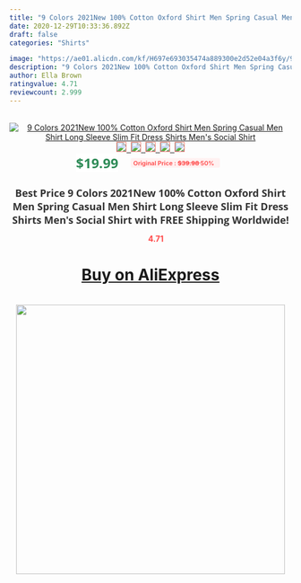 ```yaml
---
title: "9 Colors 2021New 100% Cotton Oxford Shirt Men Spring Casual Men Shirt Long Sleeve  Slim Fit Dress Shirts Men's Social Shirt"
date: 2020-12-29T10:33:36.892Z
draft: false
categories: "Shirts"

image: "https://ae01.alicdn.com/kf/H697e693035474a889300e2d52e04a3f6y/9-Colors-2021New-100-Cotton-Oxford-Shirt-Men-Spring-Casual-Men-Shirt-Long-Sleeve-Slim-Fit.jpg"
description: "9 Colors 2021New 100% Cotton Oxford Shirt Men Spring Casual Men Shirt Long Sleeve  Slim Fit Dress Shirts Men's Social Shirt"
author: Ella Brown
ratingvalue: 4.71
reviewcount: 2.999
---
```

<br>
<div style="text-align: center;">
<a href="https://s.click.aliexpress.com/e/_ALu3KN" target="_blank" rel="nofollow noopener noreferrer"><img alt="9 Colors 2021New 100% Cotton Oxford Shirt Men Spring Casual Men Shirt Long Sleeve  Slim Fit Dress Shirts Men's Social Shirt" class="magnifier-image" src="https://ae01.alicdn.com/kf/H697e693035474a889300e2d52e04a3f6y/9-Colors-2021New-100-Cotton-Oxford-Shirt-Men-Spring-Casual-Men-Shirt-Long-Sleeve-Slim-Fit.jpg_640x640.jpg">
<br>
<img style="border:1px solid salmon" src="https://ae01.alicdn.com/kf/H697e693035474a889300e2d52e04a3f6y/9-Colors-2021New-100-Cotton-Oxford-Shirt-Men-Spring-Casual-Men-Shirt-Long-Sleeve-Slim-Fit.jpg_120x120.jpg">&nbsp;&nbsp;<img style="border:1px solid salmon" src="https://ae01.alicdn.com/kf/He00b69ca1f9443178dde72ae29187403B/9-Colors-2021New-100-Cotton-Oxford-Shirt-Men-Spring-Casual-Men-Shirt-Long-Sleeve-Slim-Fit.jpg_120x120.jpg">&nbsp;&nbsp;<img style="border:1px solid salmon" src="https://ae01.alicdn.com/kf/H094e14f55a9a4f5c9cce6da24e5464bfZ/9-Colors-2021New-100-Cotton-Oxford-Shirt-Men-Spring-Casual-Men-Shirt-Long-Sleeve-Slim-Fit.jpg_120x120.jpg">&nbsp;&nbsp;<img style="border:1px solid salmon" src="https://ae01.alicdn.com/kf/H94b81e01f7d34f69964d9aa59cc4d1f5z/9-Colors-2021New-100-Cotton-Oxford-Shirt-Men-Spring-Casual-Men-Shirt-Long-Sleeve-Slim-Fit.jpg_120x120.jpg">&nbsp;&nbsp;<img style="border:1px solid salmon" src="https://ae01.alicdn.com/kf/Hee8535396f2c41888f918ce34c8ce6b8Q/9-Colors-2021New-100-Cotton-Oxford-Shirt-Men-Spring-Casual-Men-Shirt-Long-Sleeve-Slim-Fit.jpg_120x120.jpg"></a></div><br0>
<div style="text-align: center;"><span style="background-color: white; border: 0px; box-sizing: border-box; color: seagreen; display: inline-block; font-family: &quot;open sans&quot; , &quot;arial&quot; , &quot;helvetica&quot; , sans-serif , &quot;heiti&quot;; font-size: 24px; font-stretch: inherit; font-weight: 700; line-height: inherit; margin: 0px 10px 0px 0px; padding: 0px; vertical-align: middle;">$19.99 </span>
<span style="background: rgb(255 , 241 , 241); border-radius: 3px; border: 0px; box-sizing: border-box; color: #ff4747; display: inline-block; font-family: inherit; font-size: 12px; font-stretch: inherit; font-style: inherit; font-variant: inherit; font-weight: 600; line-height: inherit; margin: 0px; padding: 2px 5px; transform: scale(0.9); vertical-align: middle;">Original Price : <b style="text-decoration: line-through;">$39.98 </b> 50%&nbsp;&nbsp;</span></div>
<h1 style="color: #333333; display: inline-block; font-family: &quot;open sans&quot; , &quot;arial&quot; , &quot;helvetica&quot; , sans-serif , &quot;heiti&quot;; font-size: 18px; font-stretch: inherit; font-weight: 700; text-align: center;">Best Price 9 Colors 2021New 100% Cotton Oxford Shirt Men Spring Casual Men Shirt Long Sleeve  Slim Fit Dress Shirts Men's Social Shirt with FREE Shipping Worldwide!</h1>
<div style="color: #ff4747; text-align: center;">
<img src="https://4.bp.blogspot.com/-M0ZcTcb-5uY/XleCXlxnR4I/AAAAAAAAAEc/OrjgMkXV1oMQFaCRZj5HQwOCBcu3w1FegCPcBGAYYCw/s1600/star.png" style="height: 15px;">&nbsp;<b>4.71</b></div>
<div class="button_cont" align="center"><a class="buynow_a" href="https://s.click.aliexpress.com/e/_ALu3KN" target="_blank" rel="nofollow noopener noreferrer"><H1>Buy on AliExpress</H1></a></div><br>
<div class="separator" style="clear: both; text-align: center;">
<img src="https://lh3.googleusercontent.com/-pTy5HemUv9M/XlePHvY0dAI/AAAAAAAAAE4/0nX5iRUoIWY8eMW9Dpxeirr157OZliDIgCLcBGAsYHQ/s1600/badge.gif" width="480">
</div>
